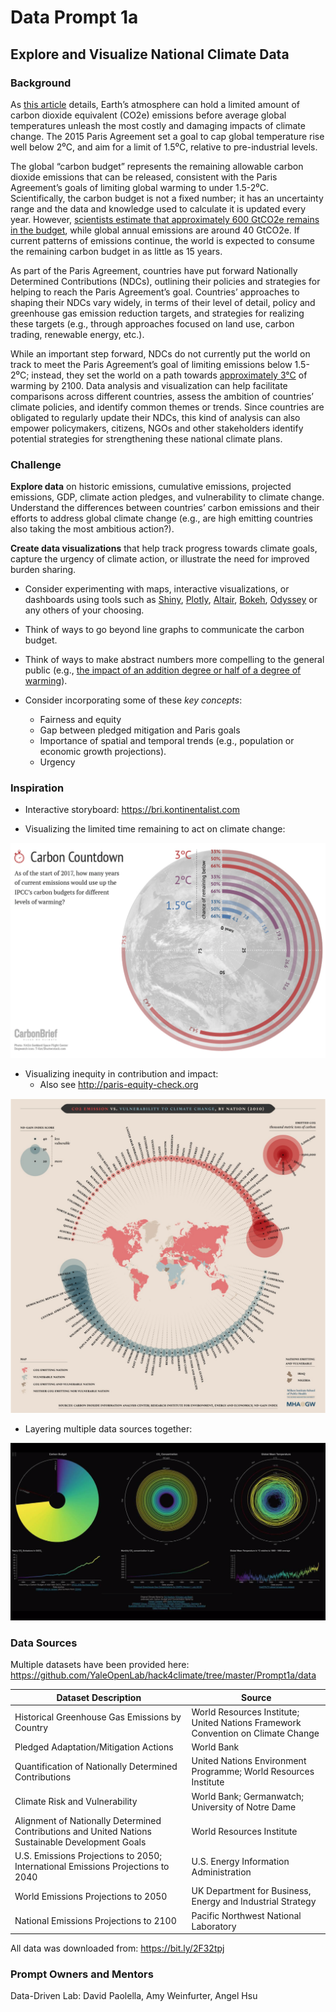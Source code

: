 # Data Prompt 1a

## Explore and Visualize National Climate Data
### Background
As [this article](https://medium.com/on-blockchain-and-climate-accounting/the-blockchain-and-climate-intersection-a-primer-3a75f0150b5a) details, Earth’s atmosphere can hold a limited amount of carbon dioxide equivalent (CO2e) emissions before average global temperatures unleash the most costly and damaging impacts of climate change. The 2015 Paris Agreement set a goal to cap global temperature rise well below 2⁰C,  and aim for a limit of 1.5⁰C, relative to pre-industrial levels.

The global “carbon budget” represents the remaining allowable carbon dioxide emissions that can be released, consistent with the Paris Agreement’s goals of limiting global warming to under 1.5-2⁰C. Scientifically, the carbon budget is not a fixed number;  it has an uncertainty range and the data and knowledge used to calculate it is updated every year. However, [scientists estimate that approximately 600 GtCO2e remains in the budget](https://www.nature.com/articles/s41598-018-24241-1), while global annual emissions are around 40 GtCO2e. If current patterns of emissions continue, the world is expected to consume the remaining carbon budget in as little as 15 years.

As part of the Paris Agreement, countries have put forward Nationally Determined Contributions (NDCs), outlining their policies and strategies for helping to reach the Paris Agreement’s goal. Countries’ approaches to shaping their NDCs vary widely, in terms of their level of detail, policy and greenhouse gas emission reduction targets, and strategies for realizing these targets (e.g., through approaches focused on land use, carbon trading, renewable energy, etc.). 

While an important step forward, NDCs do not currently put the world on track to meet the Paris Agreement’s goal of limiting emissions below 1.5-2⁰C; instead, they set the world on a path towards [approximately 3°C](https://wedocs.unep.org/bitstream/handle/20.500.11822/26879/EGR2018_ESEN.pdf?sequence=10) of warming by 2100. Data analysis and visualization can help facilitate comparisons across different countries, assess the ambition of countries’ climate policies, and identify common themes or trends. Since countries are obligated to regularly update their NDCs, this kind of analysis can also empower policymakers, citizens, NGOs and other stakeholders identify potential strategies for strengthening these national climate plans.

### Challenge

**Explore data** on historic emissions, cumulative emissions, projected emissions, GDP, climate action pledges, and vulnerability to climate change. Understand the differences between countries’ carbon emissions and their efforts to address  global climate change (e.g., are high emitting countries also taking the most ambitious action?). 

**Create data visualizations** that help track progress towards climate goals, capture the urgency of climate action, or illustrate the need for improved burden sharing. 
- Consider experimenting with maps, interactive visualizations, or dashboards using tools such as [Shiny](https://shiny.rstudio.com), [Plotly](https://plot.ly), [Altair](https://altair-viz.github.io), [Bokeh](https://bokeh.pydata.org/en/latest/), [Odyssey](http://cartodb.github.io/odyssey.js/) or any others of your choosing.

- Think of ways to go beyond line graphs to communicate the carbon budget.

- Think of ways to make abstract numbers more compelling to the general public (e.g., [the impact of an addition degree or half of a degree of warming](https://www.wri.org/blog/2018/10/half-degree-and-world-apart-difference-climate-impacts-between-15-c-and-2-c-warming)). 

- Consider incorporating some of these *key concepts*:
    - Fairness and equity
    - Gap between pledged mitigation and Paris goals
    - Importance of spatial and temporal trends (e.g., population or economic growth projections).
    - Urgency

### Inspiration

- Interactive storyboard: https://bri.kontinentalist.com

- Visualizing the limited time remaining to act on climate change: 

![](img1.png)

- Visualizing inequity in contribution and impact:
    - Also see http://paris-equity-check.org

![](img2.png)

- Layering multiple data sources together:

![](img3.png)

### Data Sources

Multiple datasets have been provided here: https://github.com/YaleOpenLab/hack4climate/tree/master/Prompt1a/data 

| Dataset Description | Source |
| ----------- | ----------- |
| Historical Greenhouse Gas Emissions by Country | World Resources Institute; United Nations Framework Convention on Climate Change |
| Pledged Adaptation/Mitigation Actions | World Bank |
| Quantification of Nationally Determined Contributions | United Nations Environment Programme; World Resources Institute |
| Climate Risk and Vulnerability | World Bank; Germanwatch; University of Notre Dame |
| Alignment of Nationally Determined Contributions and United Nations Sustainable Development Goals | World Resources Institute |
| U.S. Emissions Projections to 2050; International Emissions Projections to 2040 | U.S. Energy Information Administration |
| World Emissions Projections to 2050 | UK Department for Business, Energy and Industrial Strategy |
| National Emissions Projections to 2100 | Pacific Northwest National Laboratory |

All data was downloaded from: https://bit.ly/2F32tpj

### Prompt Owners and Mentors 
Data-Driven Lab: David Paolella, Amy Weinfurter, Angel Hsu